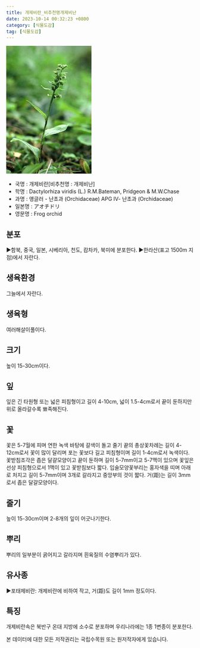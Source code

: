 ```yaml
---
title: 개제비란_비추천명개제비난
date: 2023-10-14 00:32:23 +0800
category: [식물도감]
tag: [식물도감]
---
```




![개제비란[비추천명 : 개제비난]](/assets/img/fileUpload/plants/basic/Orchidaceae/Coeloglossum/6231/1_th2.JPG)
- 국명 : 개제비란[비추천명 : 개제비난]
- 학명 : Dactylorhiza viridis (L.) R.M.Bateman, Pridgeon & M.W.Chase
- 과명 : 앵글러 - 난초과 (Orchidaceae) APG Ⅳ- 난초과 (Orchidaceae)
- 일본명 : アオチドリ
- 영문명 : Frog orchid


## 분포
▶함북, 중국, 일본, 시베리아, 천도, 캄차카, 북미에 분포한다.
▶한라산(표고 1500m 지점)에서 자란다.
## 생육환경
그늘에서 자란다.
## 생육형
여러해살이풀이다.
## 크기
높이 15-30cm이다.
## 잎
잎은 긴 타원형 또는 넓은 피침형이고 길이 4-10cm, 넓이 1.5-4cm로서 끝이 둔하지만 위로 올라갈수록 뾰족해진다.
## 꽃
꽃은 5-7월에 피며 연한 녹색 바탕에 갈색이 돌고 줄기 끝의 총상꽃차례는 길이 4-12cm로서 꽃이 많이 달리며 포는 꽃보다 길고 피침형이며 길이 1-4cm로서 녹색이다. 꽃받침조각은 좁은 달걀모양이고 끝이 둔하며 길이 5-7mm이고 5-7맥이 있으며 꽃잎은 선상 피침형으로서 1맥이 있고 꽃받침보다 짧다. 입술모양꽃부리는 홍자색을 띠며 아래로 처지고 길이 5-7mm이며 3개로 갈라지고 중앙부의 것이 짧다. 거(距)는 길이 3mm 로서 좁은 달걀모양이다.
## 줄기
높이 15-30cm이며 2-8개의 잎이 어긋나기한다.
## 뿌리
뿌리의 일부분이 굵어지고 갈라지며 흰육질의 수염뿌리가 있다.
## 유사종
▶포태제비란: 개제비란에 비하여 작고, 거(距)도 길이 1mm 정도이다.
## 특징
개제비란속은 북반구 온대 지방에 소수로 분포하며 우리나라에는 1종 1변종이 분포한다.






본 데이터에 대한 모든 저작권리는 국립수목원 또는 원저작자에게 있습니다.
